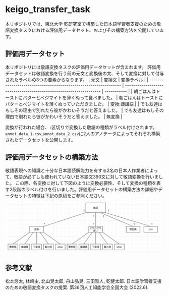 # keigo_transfer_task

本リポジトリでは、東北大学 乾研究室で構築した日本語学習者支援のための敬語変換タスクにおける評価用データセット、およびその構築方法を公開しています。

## 評価用データセット
本リポジトリには敬語変換タスクの評価用データセットが含まれます。
評価用データセットは敬語変換を行う前の元文と変換後の文、そして変換に対して付与されたラベルの3つの要素からなります。
| 元文                                                             | 変換文                                                             | 変換ラベル  | 
| ---------------------------------------------------------------- | ------------------------------------------------------------------ | ----------- | 
| 朝ごはんはトーストにバターとべジマイトを薄くぬって食べました。	  | 朝ごはんはトーストにバターとべジマイトを薄くぬっていただきました。 | 変換:謙譲語 | 
| でも友達はもしその理由で別れたら彼がかわいそうだと答えました。		 | でも友達はもしその理由で別れたら彼がかわいそうだと答えました。     | 無変換      | 

変換が行われた場合、`:`区切りで変換した敬語の種類がラベル付けされます。
`annot_data_1.csv`,`annot_data_2.csv`に2人のアノテータによってそれぞれ構築されたデータセットを公開します。

## 評価用データセットの構築方法
敬語表現への知識と十分な日本語読解能力を有する2名の日本人作業者によって、敬語が必ずしも使われていない日本語文390文に対して敬語変換を行いました。
この際、各変換に対して下図のように変換必要性、そして変換の種類を表す2段階のラベル付けを行いました。評価用データセットの構築方法の詳細やデータセットの特徴は下記の原稿をご参照ください。
![アノテーション](./annotation-tree.png)

## 参考文献
<!-- [松本 悠太、林崎 由、北山 晃太郎、舟山 弘晃、三田 雅人、乾 健太郎: 日本語学習者支援のための敬語変換タスクの提案](URL "リンクが公開されたら変更") -->

松本悠太, 林崎由, 北山晃太郎, 舟山弘晃, 三田雅人, 乾健太郎. 日本語学習者支援のための敬語変換タスクの提案. 第36回人工知能学会全国大会 (2022.6).
